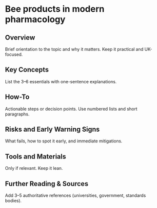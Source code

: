 # Bee products in modern pharmacology

## Overview
Brief orientation to the topic and why it matters. Keep it practical and UK-focused.

## Key Concepts
List the 3–6 essentials with one-sentence explanations.

## How-To
Actionable steps or decision points. Use numbered lists and short paragraphs.

## Risks and Early Warning Signs
What fails, how to spot it early, and immediate mitigations.

## Tools and Materials
Only if relevant. Keep it lean.

## Further Reading & Sources
Add 3–5 authoritative references (universities, government, standards bodies).
